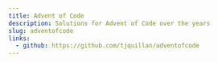 ```yaml
---
title: Advent of Code
description: Solutions for Advent of Code over the years
slug: adventofcode
links:
  - github: https://github.com/tjquillan/adventofcode
---
```

